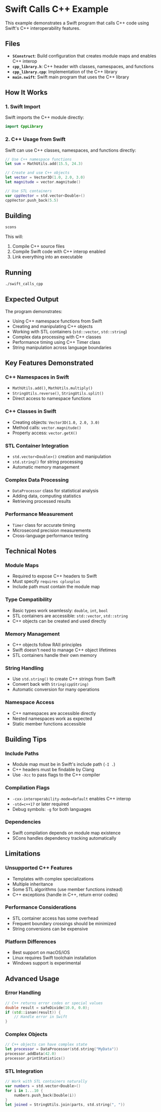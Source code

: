 # Swift Calls C++ Example

This example demonstrates a Swift program that calls C++ code using Swift's C++ interoperability features.

## Files

- **`SConstruct`**: Build configuration that creates module maps and enables C++ interop
- **`cpp_library.h`**: C++ header with classes, namespaces, and functions
- **`cpp_library.cpp`**: Implementation of the C++ library
- **`main.swift`**: Swift main program that uses the C++ library

## How It Works

### 1. Swift Import

Swift imports the C++ module directly:

```swift
import CppLibrary
```

### 2. C++ Usage from Swift

Swift can use C++ classes, namespaces, and functions directly:

```swift
// Use C++ namespace functions
let sum = MathUtils.add(15.5, 24.3)

// Create and use C++ objects
let vector = Vector3D(1.0, 2.0, 3.0)
let magnitude = vector.magnitude()

// Use STL containers
var cppVector = std.vector<Double>()
cppVector.push_back(5.5)
```

## Building

```bash
scons
```

This will:
1. Compile C++ source files
2. Compile Swift code with C++ interop enabled
3. Link everything into an executable

## Running

```bash
./swift_calls_cpp
```

## Expected Output

The program demonstrates:
- Using C++ namespace functions from Swift
- Creating and manipulating C++ objects
- Working with STL containers (`std::vector`, `std::string`)
- Complex data processing with C++ classes
- Performance timing using C++ Timer class
- String manipulation across language boundaries

## Key Features Demonstrated

### C++ Namespaces in Swift
- `MathUtils.add()`, `MathUtils.multiply()`
- `StringUtils.reverse()`, `StringUtils.split()`
- Direct access to namespace functions

### C++ Classes in Swift
- Creating objects: `Vector3D(1.0, 2.0, 3.0)`
- Method calls: `vector.magnitude()`
- Property access: `vector.getX()`

### STL Container Integration
- `std.vector<Double>()` creation and manipulation
- `std.string()` for string processing
- Automatic memory management

### Complex Data Processing
- `DataProcessor` class for statistical analysis
- Adding data, computing statistics
- Retrieving processed results

### Performance Measurement
- `Timer` class for accurate timing
- Microsecond precision measurements
- Cross-language performance testing

## Technical Notes

### Module Maps
- Required to expose C++ headers to Swift
- Must specify `requires cplusplus`
- Include path must contain the module map

### Type Compatibility
- Basic types work seamlessly: `double`, `int`, `bool`
- STL containers are accessible: `std::vector`, `std::string`
- C++ objects can be created and used directly

### Memory Management
- C++ objects follow RAII principles
- Swift doesn't need to manage C++ object lifetimes
- STL containers handle their own memory

### String Handling
- Use `std.string()` to create C++ strings from Swift
- Convert back with `String(cppString)` 
- Automatic conversion for many operations

### Namespace Access
- C++ namespaces are accessible directly
- Nested namespaces work as expected
- Static member functions accessible

## Building Tips

### Include Paths
- Module map must be in Swift's include path (`-I .`)
- C++ headers must be findable by Clang
- Use `-Xcc` to pass flags to the C++ compiler

### Compilation Flags
- `-cxx-interoperability-mode=default` enables C++ interop
- `-std=c++17` or later required
- Debug symbols: `-g` for both languages

### Dependencies
- Swift compilation depends on module map existence
- SCons handles dependency tracking automatically

## Limitations

### Unsupported C++ Features
- Templates with complex specializations
- Multiple inheritance
- Some STL algorithms (use member functions instead)
- C++ exceptions (handle in C++, return error codes)

### Performance Considerations
- STL container access has some overhead
- Frequent boundary crossings should be minimized
- String conversions can be expensive

### Platform Differences
- Best support on macOS/iOS
- Linux requires Swift toolchain installation
- Windows support is experimental

## Advanced Usage

### Error Handling
```cpp
// C++ returns error codes or special values
double result = safeDivide(10.0, 0.0);
if (std::isnan(result)) {
    // Handle error in Swift
}
```

### Complex Objects
```swift
// C++ objects can have complex state
let processor = DataProcessor(std.string("MyData"))
processor.addData(42.0)
processor.printStatistics()
```

### STL Integration
```swift
// Work with STL containers naturally
var numbers = std.vector<Double>()
for i in 1...10 {
    numbers.push_back(Double(i))
}
let joined = StringUtils.join(parts, std.string(", "))
```
